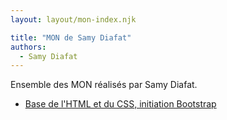 ```yaml
---
layout: layout/mon-index.njk

title: "MON de Samy Diafat"
authors:
  - Samy Diafat
---
```


Ensemble des MON réalisés par Samy Diafat.

* [Base de l'HTML et du CSS, initiation Bootstrap](./temps-1-1/)

